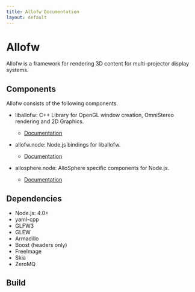 ```yaml
---
title: Allofw Documentation
layout: default
---
```


Allofw
====

Allofw is a framework for rendering 3D content for multi-projector display systems.

Components
----

Allofw consists of the following components.

- liballofw: C++ Library for OpenGL window creation, OmniStereo rendering and 2D Graphics.

	* [Documentation](docs/liballofw/html/annotated.html)

- allofw.node: Node.js bindings for liballofw.

	* [Documentation](docs/allofw.node/index.html)

- allosphere.node: AlloSphere specific components for Node.js.

	* [Documentation](docs/allosphere.node/index.html)


Dependencies
----

- Node.js: 4.0+
- yaml-cpp
- GLFW3
- GLEW
- Armadillo
- Boost (headers only)
- FreeImage
- Skia
- ZeroMQ

Build
----

